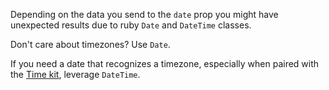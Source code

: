 Depending on the data you send to the `date` prop you might have unexpected results due to ruby `Date` and `DateTime` classes.

Don't care about timezones? Use `Date`.

If you need a date that recognizes a timezone, especially when paired with the [Time kit](/kits/time), leverage `DateTime`.
